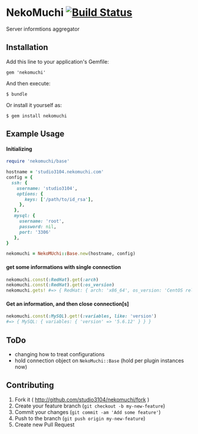 # NekoMuchi [![Build Status](https://travis-ci.org/studio3104/nekomuchi.png)](https://travis-ci.org/studio3104/nekomuchi)

Server informtions aggregator

## Installation

Add this line to your application's Gemfile:

    gem 'nekomuchi'

And then execute:

    $ bundle

Or install it yourself as:

    $ gem install nekomuchi

## Example Usage

#### Initializing

```ruby
require 'nekomuchi/base'

hostname = 'studio3104.nekomuchi.com'
config = {
  ssh: {
    username: 'studio3104',
    options: {
       keys: ['/path/to/id_rsa'],
     },
   },
   mysql: {
     username: 'root',
     password: nil,
     port: '3306'
   },
}

nekomuchi = NekoMUchi::Base.new(hostname, config)
```

#### get some informations with single connection

```ruby
nekomuchi.const(:RedHat).get(:arch)
nekomuchi.const(:RedHat).get(:os_version)
nekomuchi.gets! #=> { RedHat: { arch: 'x86_64', os_version: 'CentOS release 6.4 (Final)' } }
```

#### Get an information, and then close connection[s]

```ruby
nekomuchi.const(:MySQL).get!(:variables, like: 'version') 
#=> { MySQL: { variables: { 'version' => '5.6.12' } } }
```

## ToDo

- changing how to treat configurations
- hold connection object on `NekoMuchi::Base` (hold per plugin instances now)

## Contributing

1. Fork it ( http://github.com/studio3104/nekomuchi/fork )
2. Create your feature branch (`git checkout -b my-new-feature`)
3. Commit your changes (`git commit -am 'Add some feature'`)
4. Push to the branch (`git push origin my-new-feature`)
5. Create new Pull Request
